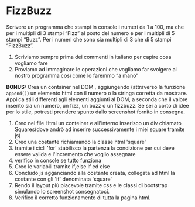 FizzBuzz
===
Scrivere un programma che stampi in console i numeri da 1 a 100,
ma che per i multipli di 3 stampi “Fizz” al posto del numero e per i multipli di 5 stampi “Buzz”.
Per i numeri che sono sia multipli di 3 che di 5 stampi “FizzBuzz”.

1. Scriviamo sempre prima dei commenti in italiano per capire cosa vogliamo fare
2. Proviamo ad immaginare le operazioni che vogliamo far svolgere al nostro programma così come lo faremmo “a mano”

**BONUS:**
Crea un container nel DOM , aggiungendo (attraverso la funzione `append()`) un elemento html con il numero o la stringa corretta da mostrare.
Applica stili differenti agli elementi aggiunti al DOM, a seconda che il valore inserito sia un numero, un fizz, un buzz o un fizzbuzz.
Se sei a corto di idee per lo stile, potresti prendere spunto dallo screenshot fornito in consegna.

<!-- Ragionamento -->
1. Creo nel file Html un conteiner e all'interno inserisco un div chiamato Squares(dove andrò ad inserire successivamente i miei square tramite js)
2. Creo una costante richiamando la classe html 'square'
3. tramite i cicli 'for' stabilisco la partenza la condizione per cui deve essere valida e l'incremento che voglio assegnare
4. verifico in console se tutto funziona
5. Creo le variabili tramite if,else if ed else 
6. Concludo js agganciando alla costante creata, collegata ad html la costante con gli 'if' denominata 'square'  
7. Rendo il layout più piacevole tramite css e le classi di bootstrap simulando lo screenshot consegnatoci.
8. Verifico il corretto funzionamento di tutta la pagina html.